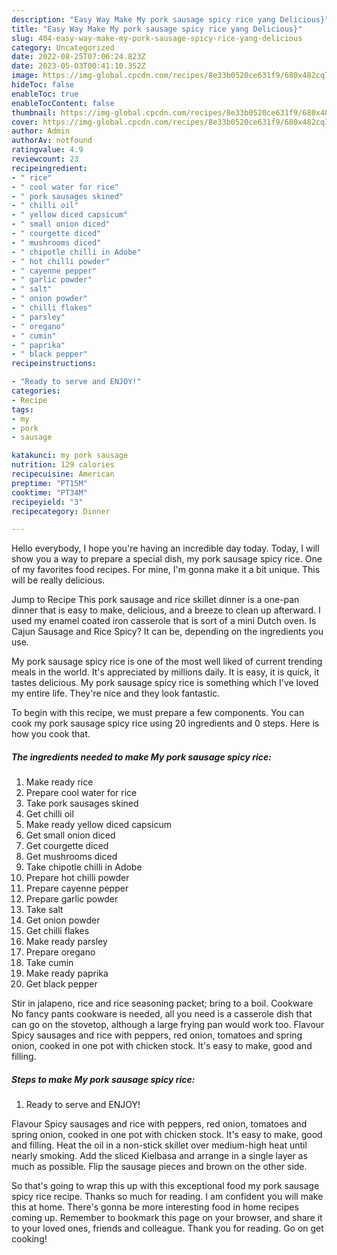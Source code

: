 ```yaml
---
description: "Easy Way Make My pork sausage spicy rice yang Delicious}"
title: "Easy Way Make My pork sausage spicy rice yang Delicious}"
slug: 404-easy-way-make-my-pork-sausage-spicy-rice-yang-delicious
category: Uncategorized
date: 2022-08-25T07:06:24.823Z
date: 2023-05-03T00:41:10.352Z
image: https://img-global.cpcdn.com/recipes/8e33b0520ce631f9/680x482cq70/my-pork-sausage-spicy-rice-recipe-main-photo.jpg
hideToc: false
enableToc: true
enableTocContent: false
thumbnail: https://img-global.cpcdn.com/recipes/8e33b0520ce631f9/680x482cq70/my-pork-sausage-spicy-rice-recipe-main-photo.jpg
cover: https://img-global.cpcdn.com/recipes/8e33b0520ce631f9/680x482cq70/my-pork-sausage-spicy-rice-recipe-main-photo.jpg
author: Admin
authorAv: notfound
ratingvalue: 4.9
reviewcount: 23
recipeingredient:
- " rice"
- " cool water for rice"
- " pork sausages skined"
- " chilli oil"
- " yellow diced capsicum"
- " small onion diced"
- " courgette diced"
- " mushrooms diced"
- " chipotle chilli in Adobe"
- " hot chilli powder"
- " cayenne pepper"
- " garlic powder"
- " salt"
- " onion powder"
- " chilli flakes"
- " parsley"
- " oregano"
- " cumin"
- " paprika"
- " black pepper"
recipeinstructions:

- "Ready to serve and ENJOY!"
categories:
- Recipe
tags:
- my
- pork
- sausage

katakunci: my pork sausage 
nutrition: 129 calories
recipecuisine: American
preptime: "PT15M"
cooktime: "PT34M"
recipeyield: "3"
recipecategory: Dinner

---
```



Hello everybody, I hope you're having an incredible day today. Today, I will show you a way to prepare a special dish, my pork sausage spicy rice. One of my favorites food recipes. For mine, I'm gonna make it a bit unique. This will be really delicious.

Jump to Recipe This pork sausage and rice skillet dinner is a one-pan dinner that is easy to make, delicious, and a breeze to clean up afterward. I used my enamel coated iron casserole that is sort of a mini Dutch oven. Is Cajun Sausage and Rice Spicy? It can be, depending on the ingredients you use.

My pork sausage spicy rice is one of the most well liked of current trending meals in the world. It's appreciated by millions daily. It is easy, it is quick, it tastes delicious. My pork sausage spicy rice is something which I've loved my entire life. They're nice and they look fantastic.


To begin with this recipe, we must prepare a few components. You can cook my pork sausage spicy rice using 20 ingredients and 0 steps. Here is how you cook that.

<!--inarticleads1-->

##### The ingredients needed to make My pork sausage spicy rice:

1. Make ready  rice
1. Prepare  cool water for rice
1. Take  pork sausages skined
1. Get  chilli oil
1. Make ready  yellow diced capsicum
1. Get  small onion diced
1. Get  courgette diced
1. Get  mushrooms diced
1. Take  chipotle chilli in Adobe
1. Prepare  hot chilli powder
1. Prepare  cayenne pepper
1. Prepare  garlic powder
1. Take  salt
1. Get  onion powder
1. Get  chilli flakes
1. Make ready  parsley
1. Prepare  oregano
1. Take  cumin
1. Make ready  paprika
1. Get  black pepper


Stir in jalapeno, rice and rice seasoning packet; bring to a boil. Cookware No fancy pants cookware is needed, all you need is a casserole dish that can go on the stovetop, although a large frying pan would work too. Flavour Spicy sausages and rice with peppers, red onion, tomatoes and spring onion, cooked in one pot with chicken stock. It&#39;s easy to make, good and filling. 

<!--inarticleads2-->

##### Steps to make My pork sausage spicy rice:


1. Ready to serve and ENJOY!

Flavour Spicy sausages and rice with peppers, red onion, tomatoes and spring onion, cooked in one pot with chicken stock. It&#39;s easy to make, good and filling. Heat the oil in a non-stick skillet over medium-high heat until nearly smoking. Add the sliced Kielbasa and arrange in a single layer as much as possible. Flip the sausage pieces and brown on the other side. 

So that's going to wrap this up with this exceptional food my pork sausage spicy rice recipe. Thanks so much for reading. I am confident you will make this at home. There's gonna be more interesting food in home recipes coming up. Remember to bookmark this page on your browser, and share it to your loved ones, friends and colleague. Thank you for reading. Go on get cooking!
